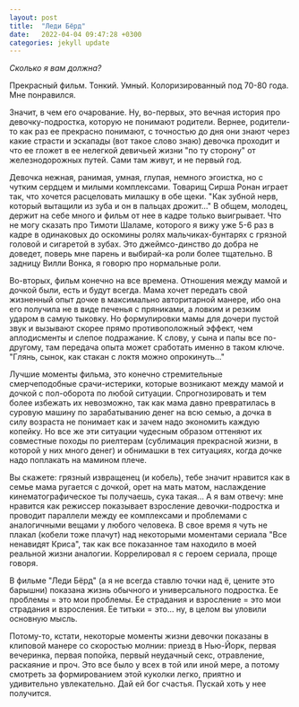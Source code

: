 ```yaml
---
layout: post
title:  "Леди Бёрд"
date:   2022-04-04 09:47:28 +0300
categories: jekyll update
---
```

*Сколько я вам должна?*

Прекрасный фильм. Тонкий. Умный. Колоризированный под 70-80 года. Мне понравился.

Значит, в чем его очарование. Ну, во-первых, это вечная история про девочку-подростка, которую не понимают родители. Вернее, родители-то как раз ее прекрасно понимают, с точностью до дня они знают через какие страсти и эскапады (вот такое слово знаю) девочка проходит и что ее гложет в ее нелегкой девичьей жизни "по ту сторону" от железнодорожных путей. Сами там живут, и не первый год.

Девочка нежная, ранимая, умная, глупая, немного эгоистка, но с чутким сердцем и милыми комплексами. Товарищ Сирша Ронан играет так, что хочется расцеловать милашку в обе щеки. "Как зубной нерв, который вытащили из зуба и он в пальцах дрожит..." В общем, молодец, держит на себе много и фильм от нее в кадре только выигрывает. Что не могу сказать про Тимоти Шаламе, которого я вижу уже 5-6 раз в кадре в одинаковых до оскомины ролях мальчиках-бунтарях с грязной головой и сигаретой в зубах. Это джеймсо-динство до добра не доведет, поверь мне парень и выбирай-ка роли более тщательно. В задницу Вилли Вонка, я говорю про нормальные роли.

Во-вторых, фильм конечно на все времена. Отношения между мамой и дочкой были, есть и будут всегда. Мама хочет передать свой жизненный опыт дочке в максимально авторитарной манере, ибо она его получила не в виде печенья с пряниками, а ловким и резким ударом в самую тыковку. Но формулировки мамы для дочери пустой звук и вызывают скорее прямо противоположный эффект, чем аплодисменты и слепое подражание. К слову, у сына и папы все по-другому, там передача опыта может сработать именно в таком ключе. "Глянь, сынок, как стакан с локтя можно опрокинуть..."

Лучшие моменты фильма, это конечно стремительные смерчеподобные срачи-истерики, которые возникают между мамой и дочкой с пол-оборота по любой ситуации. Спрогнозировать и тем более избежать их невозможно, так как мама давно превратилась в суровую машину по зарабатыванию денег на всю семью, а дочка в силу возраста не понимает как и зачем надо экономить каждую копейку. Но все же эти ситуации чудесным образом оттеняют их совместные походы по риелтерам (сублимация прекрасной жизни, в которой у них много денег) и обнимашки в тех ситуациях, когда дочке надо поплакать на мамином плече.

Вы скажете: грязный извращенец (и кобель), тебе значит нравится как в семье мама ругается с дочкой, орет на мать матом, наслаждение кинематографическое ты получаешь, сука такая... А я вам отвечу: мне нравится как режиссер показывает взросление девочки-подростка и проводит параллели между ее комплексами и проблемами с аналогичными вещами у любого человека. В свое время я чуть не плакал (кобели тоже плачут) над некоторыми моментами сериала "Все ненавидят Криса", так как все показанное там находило в моей реальной жизни аналогии. Коррелировал я с героем сериала, проще говоря. 

В фильме "Леди Бёрд" (а я не всегда ставлю точки над ё, цените это барышни) показана жизнь обычного и универсального подростка. Ее проблемы = это мои проблемы. Ее страдания и взросление = это мои страдания и взросления. Ее титьки = это... ну, в целом вы уловили основную мысль.

Потому-то, кстати, некоторые моменты жизни девочки показаны в клиповой манере со скоростью молнии: приезд в Нью-Йорк, первая вечеринка, первая попойка, первый неудачный секс, отравление, раскаяние и проч. Это все было у всех в той или иной мере, а потому смотреть за формированием этой куколки легко, приятно и удивительно увлекательно. Дай ей бог счастья. Пускай хоть у нее получится.
